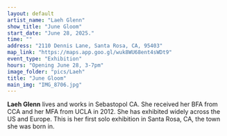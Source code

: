 ```yaml
---
layout: default
artist_name: "Laeh Glenn"
show_title: "June Gloom"
start_date: "June 28, 2025."
time: ""
address: "2110 Dennis Lane, Santa Rosa, CA, 95403"
map_link: "https://maps.app.goo.gl/wuk8WU68ent4sWDt9"
event_type: "Exhibition"
hours: "Opening June 28, 3-7pm"
image_folder: "pics/Laeh"
title: "June Gloom"
main_img: "IMG_8706.jpg"
---
```



**Laeh Glenn** lives and works in Sebastopol CA. She received her BFA from CCA and her MFA from UCLA in 2012. She has exhibited widely across the US and Europe. This is her first solo exhibition in Santa Rosa, CA, the town she was born in. 

